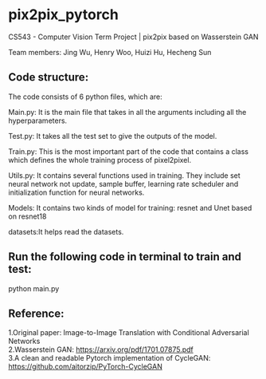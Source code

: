 # pix2pix_pytorch
CS543 - Computer Vision Term Project | pix2pix based on Wasserstein GAN

Team members: Jing Wu, Henry Woo, Huizi Hu, Hecheng Sun


## Code structure:

The code consists of 6 python files, which are:


Main.py: It is the main file that takes in all the arguments including all the hyperparameters.

Test.py: It takes all the test set to give the outputs of the model.

Train.py: This is the most important part of the code that contains a class which defines the whole training process of pixel2pixel. 

Utils.py: It contains several functions used in training. They include set neural network not update, sample buffer, learning rate scheduler and initialization function for neural networks.

Models: It contains two kinds of model for training: resnet and Unet based on resnet18

datasets:It helps read the datasets.


## Run the following code in terminal to train and test:

python main.py 


## Reference:  

1.Original paper: Image-to-Image Translation with Conditional Adversarial Networks  
2.Wasserstein GAN: https://arxiv.org/pdf/1701.07875.pdf  
3.A clean and readable Pytorch implementation of CycleGAN: https://github.com/aitorzip/PyTorch-CycleGAN
